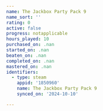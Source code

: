 ```yaml
---
name: The Jackbox Party Pack 9
name_sort: ''
rating: 0
active: false
progress: notapplicable
hours_played: 10
purchased_on: .nan
started_on: .nan
beaten_on: .nan
completed_on: .nan
mastered_on: .nan
identifiers:
  - type: steam
    appid: '1850960'
    name: The Jackbox Party Pack 9
    synced_on: '2024-10-10'

---
```

